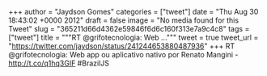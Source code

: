 
+++
author = "Jaydson Gomes"
categories = ["tweet"]
date = "Thu Aug 30 18:43:02 +0000 2012"
draft = false
image = "No media found for this Tweet"
slug = "365211d66d4362e59846f6d6c160f313e7a9c4c8"
tags = ["tweet"]
title = """RT @grifotecnologia: Web ..."""
tweet = true
tweet_url = "https://twitter.com/jaydson/status/241244653880487936"
+++
RT @grifotecnologia: Web app ou aplicativo nativo por Renato Mangini - http://t.co/q1hq3GIF #BrazilJS
